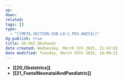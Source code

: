 ```yaml
---
up: 
down: 
related: 
tags: []
type:
  - "[[META.SECTION.SUB.LO.C.PEX.ANZCA]]"
dg-publish: true
title: XX-XXI_ObsPaeds
date created: Wednesday, March 5th 2025, 21:43:02
date modified: Tuesday, March 25th 2025, 16:09:21
---
```


- **[[20_Obstetrics]]**
- **[[21_FoetalNeonatalAndPaediatric]]**
